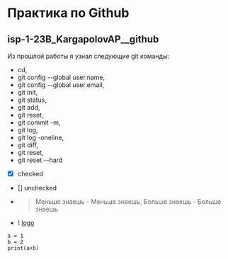 # Практика по Github
## isp-1-23B_KargapolovAP__github
Из прошлой работы я узнал следующие git
команды: 
* cd,
* git config --global user.name,
* git config --global user.email,
* git init,
* git status,
* git add,
* git reset,
* git commit -m,
* git log,
* git log -oneline,
* git diff,
* git reset,
* git reset --hard
* [x] checked
* [] unchecked
* > Меньше знаешь - Меньше знаешь, Больше знаешь - Больше знаешь
* ! [logo](https://www.bellanaija.com/wp-content/uploads/2013/07/DBanj-Hennessy-Artistry-2013-1.jpg "Логотип Файзали")
```
a = 1
b = 2
print(a+b)
```
